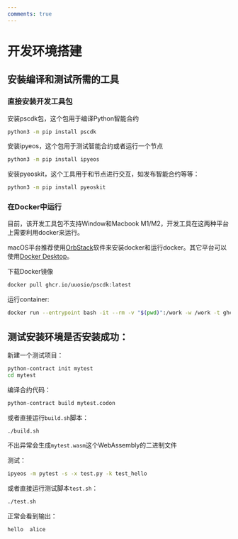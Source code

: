 ```yaml
---
comments: true
---
```


# 开发环境搭建

## 安装编译和测试所需的工具

### 直接安装开发工具包

安装pscdk包，这个包用于编译Python智能合约

```bash
python3 -m pip install pscdk
```

安装ipyeos，这个包用于测试智能合约或者运行一个节点

```bash
python3 -m pip install ipyeos
```

安装pyeoskit，这个工具用于和节点进行交互，如发布智能合约等等：

```bash
python3 -m pip install pyeoskit
```

### 在Docker中运行

目前，该开发工具包不支持Window和Macbook M1/M2，开发工具在这两种平台上需要利用docker来运行。

macOS平台推荐使用[OrbStack](https://orbstack.dev/download)软件来安装docker和运行docker。其它平台可以使用[Docker Desktop](https://www.docker.com/products/docker-desktop)。


下载Docker镜像

```bash
docker pull ghcr.io/uuosio/pscdk:latest
```

运行container:

```bash
docker run --entrypoint bash -it --rm -v "$(pwd)":/work -w /work -t ghcr.io/uuosio/pscdk
```


## 测试安装环境是否安装成功：

新建一个测试项目：

```bash
python-contract init mytest
cd mytest
```

编译合约代码：
```bash
python-contract build mytest.codon
```

或者直接运行`build.sh`脚本：

```bash
./build.sh
```


不出异常会生成`mytest.wasm`这个WebAssembly的二进制文件

测试：

```bash
ipyeos -m pytest -s -x test.py -k test_hello
```

或者直接运行测试脚本`test.sh`：

```bash
./test.sh
```

正常会看到输出：

```
hello  alice
```
